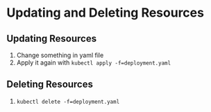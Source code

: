 # Updating and Deleting Resources

## Updating Resources

1. Change something in yaml file
2. Apply it again with `kubectl apply -f=deployment.yaml`

## Deleting Resources

1. `kubectl delete -f=deployment.yaml`

